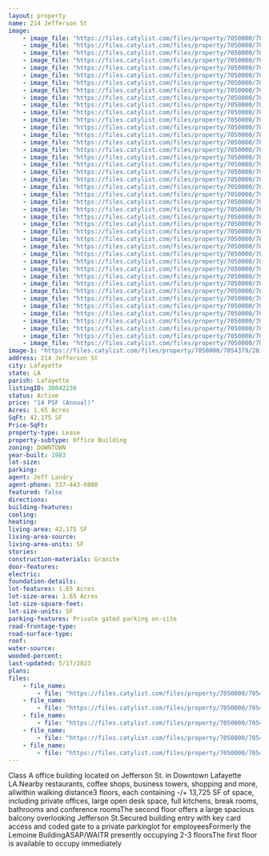 ```yaml
---
layout: property
name: 214 Jefferson St
image:
    - image_file: "https://files.catylist.com/files/property/7050000/7054379/28190388_214Jefferson_4.jpg"
    - image_file: "https://files.catylist.com/files/property/7050000/7054379/28187480_214Jefferson_10.jpg"
    - image_file: "https://files.catylist.com/files/property/7050000/7054379/28187462_214Jefferson_8.jpg"
    - image_file: "https://files.catylist.com/files/property/7050000/7054379/28187483_214Jefferson_12.jpg"
    - image_file: "https://files.catylist.com/files/property/7050000/7054379/28187457_214Jefferson_7.jpg"
    - image_file: "https://files.catylist.com/files/property/7050000/7054379/28187441_214Jefferson_4.jpg"
    - image_file: "https://files.catylist.com/files/property/7050000/7054379/28187490_214Jefferson_14.jpg"
    - image_file: "https://files.catylist.com/files/property/7050000/7054379/28187492_214Jefferson_19.jpg"
    - image_file: "https://files.catylist.com/files/property/7050000/7054379/28187495_214Jefferson_22.jpg"
    - image_file: "https://files.catylist.com/files/property/7050000/7054379/28187498_214Jefferson_25.jpg"
    - image_file: "https://files.catylist.com/files/property/7050000/7054379/28187533_214Jefferson_65.jpg"
    - image_file: "https://files.catylist.com/files/property/7050000/7054379/28187534_214Jefferson_66.jpg"
    - image_file: "https://files.catylist.com/files/property/7050000/7054379/28187535_214Jefferson_69.jpg"
    - image_file: "https://files.catylist.com/files/property/7050000/7054379/28187536_214Jefferson_72.jpg"
    - image_file: "https://files.catylist.com/files/property/7050000/7054379/28187537_214Jefferson_78.jpg"
    - image_file: "https://files.catylist.com/files/property/7050000/7054379/28187538_214Jefferson_81.jpg"
    - image_file: "https://files.catylist.com/files/property/7050000/7054379/28187539_214Jefferson_84.jpg"
    - image_file: "https://files.catylist.com/files/property/7050000/7054379/28187540_214Jefferson_87.jpg"
    - image_file: "https://files.catylist.com/files/property/7050000/7054379/28187541_214Jefferson_89.jpg"
    - image_file: "https://files.catylist.com/files/property/7050000/7054379/28187546_214Jefferson_98.jpg"
    - image_file: "https://files.catylist.com/files/property/7050000/7054379/28187547_214Jefferson_101.jpg"
    - image_file: "https://files.catylist.com/files/property/7050000/7054379/28187548_214Jefferson_108.jpg"
    - image_file: "https://files.catylist.com/files/property/7050000/7054379/28187551_214Jefferson_117.jpg"
    - image_file: "https://files.catylist.com/files/property/7050000/7054379/28187553_214Jefferson_120.jpg"
    - image_file: "https://files.catylist.com/files/property/7050000/7054379/28187556_214Jefferson_129.jpg"
    - image_file: "https://files.catylist.com/files/property/7050000/7054379/28187557_214Jefferson_132.jpg"
    - image_file: "https://files.catylist.com/files/property/7050000/7054379/28187558_214Jefferson_141.jpg"
    - image_file: "https://files.catylist.com/files/property/7050000/7054379/28187437_214Jefferson_1.jpg"
    - image_file: "https://files.catylist.com/files/property/7050000/7054379/28187439_214Jefferson_3.jpg"
    - image_file: "https://files.catylist.com/files/property/7050000/7054379/28187442_214Jefferson_6.jpg"
    - image_file: "https://files.catylist.com/files/property/7050000/7054379/28190231_Screenshot_2023_05_12_at_1.39.08_PM.png"
    - image_file: "https://files.catylist.com/files/property/7050000/7054379/28190230_Screenshot_2023_05_12_at_1.32.59_PM.png"
    - image_file: "https://files.catylist.com/files/property/7050000/7054379/28195250_Flyer__For_Lease___214_Jefferson_St_JeffRex_.png"
    - image_file: "https://files.catylist.com/files/property/7050000/7054379/28192585_2.png"
    - image_file: "https://files.catylist.com/files/property/7050000/7054379/28192586_3.png"
    - image_file: "https://files.catylist.com/files/property/7050000/7054379/28192587_4.png"
    - image_file: "https://files.catylist.com/files/property/7050000/7054379/28192588_5.png"
    - image_file: "https://files.catylist.com/files/property/7050000/7054379/28194801_Flyer__For_sale__214_Jefferson_St_JeffRex__copy_3.png"
    - image_file: "https://files.catylist.com/files/property/7050000/7054379/28194799_Flyer__For_sale__214_Jefferson_St_JeffRex__copy_2.png"
    - image_file: "https://files.catylist.com/files/property/7050000/7054379/28192591_8.png"
    - image_file: "https://files.catylist.com/files/property/7050000/7054379/28192592_9.png"
    - image_file: "https://files.catylist.com/files/property/7050000/7054379/28192593_10.png"
image-1: "https://files.catylist.com/files/property/7050000/7054379/28190387_214Jefferson_3.jpg"
address: 214 Jefferson St
city: Lafayette
state: LA
parish: Lafayette
listingID: 30842236
status: Active
price: "14 PSF (Annual)"
Acres: 1.65 Acres
SqFt: 42,175 SF
Price-SqFt:
property-type: Lease
property-subtype: Office Building
zoning: DOWNTOWN
year-built: 1983
lot-size:
parking:
agent: Jeff Landry
agent-phone: 337-443-0880
featured: false
directions:
building-features:
cooling:
heating:
living-area: 42,175 SF
living-area-source:
living-area-units: SF
stories:
construction-materials: Granite
door-features:
electric:
foundation-details:
lot-features: 1.65 Acres
lot-size-area: 1.65 Acres
lot-size-square-feet:
lot-size-units: SF
parking-features: Private gated parking on-site
road-frontage-type:
road-surface-type:
roof:
water-source:
wooded-percent:
last-updated: 5/17/2023
plans:
files:
    - file_name: 
        - file: "https://files.catylist.com/files/property/7050000/7054379/raw_28194800_Compressed_New_Flyer__For_Lease___214_Jefferson_St_JeffRex_.pdf"
    - file_name: 
        - file: "https://files.catylist.com/files/property/7050000/7054379/raw_28184189_Flood_Disclosure.pdf"
    - file_name: 
        - file: "https://files.catylist.com/files/property/7050000/7054379/raw_28187572_214_Jefferson_First_Floor_Plan.pdf"
    - file_name: 
        - file: "https://files.catylist.com/files/property/7050000/7054379/raw_28187573_214_Jefferson_Second_Floor_Plan.pdf"
    - file_name: 
        - file: "https://files.catylist.com/files/property/7050000/7054379/raw_28187574_Third_Floor__Waitr_Renovation_Floor_Plan.pdf"
---
```

Class A office building located on Jefferson St. in Downtown Lafayette LA.Nearby restaurants, coffee shops, business towers, shopping and more, allwithin walking distance3 floors, each containing -/+ 13,725 SF of space, including private offices, large open desk space, full kitchens, break rooms, bathrooms and conference roomsThe second floor offers a large spacious balcony overlooking Jefferson St.Secured building entry with key card access and coded gate to a private parkinglot for employeesFormerly the Lemoine BuildingASAP/WAITR presently occupying 2-3 floorsThe first floor is available to occupy immediately
